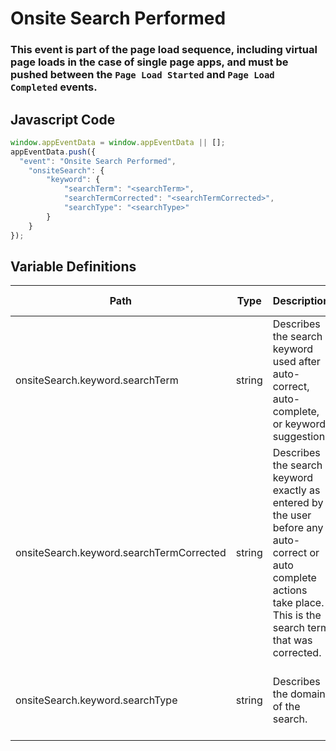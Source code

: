 # Onsite Search Performed

### This event is part of the page load sequence, including virtual page loads in the case of single page apps, and must be pushed between the `Page Load Started` and `Page Load Completed` events.

## Javascript Code
```js
window.appEventData = window.appEventData || [];
appEventData.push({
  "event": "Onsite Search Performed",
    "onsiteSearch": {
        "keyword": {
            "searchTerm": "<searchTerm>",
            "searchTermCorrected": "<searchTermCorrected>",
            "searchType": "<searchType>"
        }
    }
});
```

## Variable Definitions

|Path|Type|Description|Example|Pattern|Min Length|Max Length|Minimum|Maximum|Multiple Of|
| --- | --- | --- | --- | --- | --- | --- | --- | --- | --- |
|onsiteSearch.keyword.searchTerm|string|Describes the search keyword used after auto-correct, auto-complete, or keyword suggestion. |bluth, blue, red lobster|||||||
|onsiteSearch.keyword.searchTermCorrected|string|Describes the search keyword exactly as entered by the user before any auto-correct or auto complete actions take place.  This is the search term that was corrected. |bluth:blu, blue:blu, red lobster:rd lbstr|||||||
|onsiteSearch.keyword.searchType|string|Describes the domain of the search. |products, properties, articles, authors, coupons, publications|||||||




